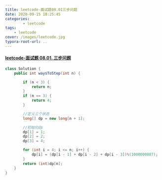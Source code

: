 ```yaml
---
title: leetcode-面试题08.01三步问题
date: 2020-09-15 18:25:45
categories: 
		- leetcode
tags: 
	- leetcode
cover: /images/leetcode.jpg
typora-root-url: ..
---
```


#### [leetcode-面试题 08.01. 三步问题](https://leetcode-cn.com/problems/three-steps-problem-lcci/)

```java
class Solution {
    public int waysToStep(int n) {

        if (n < 3) {
            return n;
        }
        if (n == 3) {
            return 4;
        }

        //定义三个状态
        long[] dp = new long[n + 1];

        //初始化dp
        dp[1] = 1;
        dp[2] = 2;
        dp[3] = 4;

        for (int i = 4; i <= n; i++) {
            dp[i] = (dp[i - 1] + dp[i - 2] + dp[i - 3])%(1000000007);
        }
        return (int)dp[n];
    }
}
```

